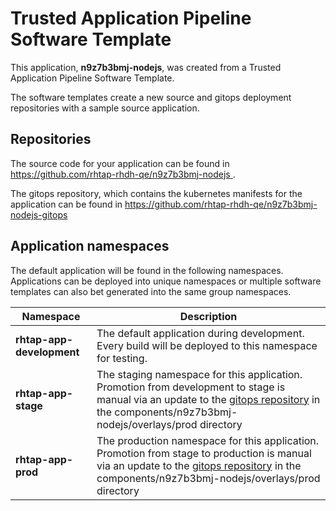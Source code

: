 # Trusted Application Pipeline Software Template

This application, **n9z7b3bmj-nodejs**, was created from a Trusted Application Pipeline Software Template.

The software templates create a new source and gitops deployment repositories with a sample source application. 

## Repositories

The source code for your application can be found in [https://github.com/rhtap-rhdh-qe/n9z7b3bmj-nodejs ](https://github.com/rhtap-rhdh-qe/n9z7b3bmj-nodejs ).
 
The gitops repository, which contains the kubernetes manifests for the application can be found in 
[https://github.com/rhtap-rhdh-qe/n9z7b3bmj-nodejs-gitops ](https://github.com/rhtap-rhdh-qe/n9z7b3bmj-nodejs-gitops ) 

## Application namespaces 

The default application will be found in the following namespaces. Applications can be deployed into unique namespaces or multiple software templates can also bet generated into the same group namespaces.  

|  Namespace   |  Description   |  
| -------- | -------- |   
| **rhtap-app-development** | The default application during development. Every build will be deployed to this namespace for testing. | 
| **rhtap-app-stage** | The staging namespace for this application. Promotion from development to stage is manual via an update to the [gitops repository](https://github.com/rhtap-rhdh-qe/n9z7b3bmj-nodejs-gitops ) in the components/n9z7b3bmj-nodejs/overlays/prod directory |  
| **rhtap-app-prod** | The production namespace for this application. Promotion from stage to production is manual via an update to the [gitops repository](https://github.com/rhtap-rhdh-qe/n9z7b3bmj-nodejs-gitops ) in the components/n9z7b3bmj-nodejs/overlays/prod directory | 